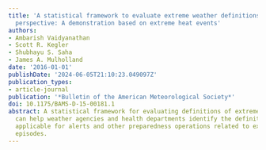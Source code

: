 ```yaml
---
title: 'A statistical framework to evaluate extreme weather definitions from a health
  perspective: A demonstration based on extreme heat events'
authors:
- Ambarish Vaidyanathan
- Scott R. Kegler
- Shubhayu S. Saha
- James A. Mulholland
date: '2016-01-01'
publishDate: '2024-06-05T21:10:23.049097Z'
publication_types:
- article-journal
publication: '*Bulletin of the American Meteorological Society*'
doi: 10.1175/BAMS-D-15-00181.1
abstract: A statistical framework for evaluating definitions of extreme weather phenomena
  can help weather agencies and health departments identify the definition(s) most
  applicable for alerts and other preparedness operations related to extreme weather
  episodes.
---
```

